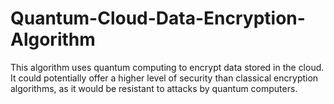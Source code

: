 # Quantum-Cloud-Data-Encryption-Algorithm
This algorithm uses quantum computing to encrypt data stored in the cloud. It could potentially offer a higher level of security than classical encryption algorithms, as it would be resistant to attacks by quantum computers.
